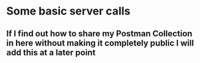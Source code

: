 # Some basic server calls
## If I find out how to share my Postman Collection in here without making it completely public I will add this at a later point